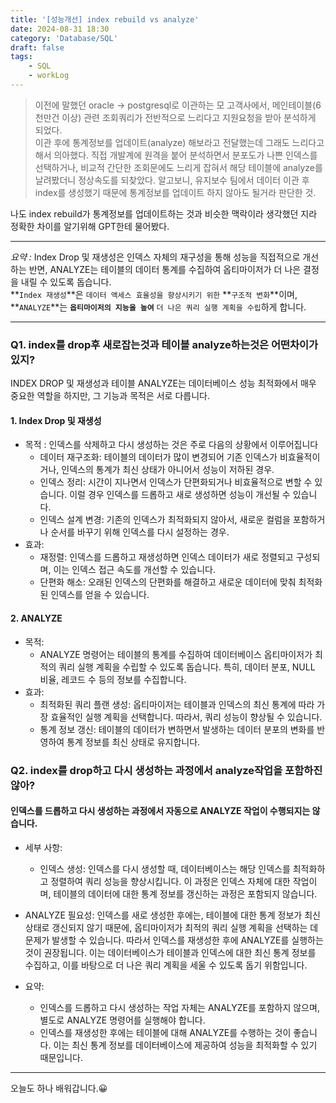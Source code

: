 ```yaml
---
title: '[성능개선] index rebuild vs analyze'
date: 2024-08-31 18:30
category: 'Database/SQL'
draft: false
tags:
    - SQL
    - workLog
---
```


> 이전에 말했던 oracle -> postgresql로 이관하는 모 고객사에서, 메인테이블(6천만건 이상) 관련 조회쿼리가 전반적으로 느리다고 지원요청을 받아 분석하게 되었다.  
> 이관 후에 통계정보를 업데이트(analyze) 해보라고 전달했는데 그래도 느리다고 해서 의아했다.
> 직접 개발계에 원격을 붙어 분석하면서 분포도가 나쁜 인덱스를 선택하거나, 비교적 간단한 조회문에도 느리게 잡혀서 해당 테이블에 analyze를 날려봤더니 정상속도를 되찾았다.
> 알고보니, 유지보수 팀에서 데이터 이관 후 index를 생성했기 때문에 통계정보를 업데이트 하지 않아도 될거라 판단한 것.

나도 index rebuild가 통계정보를 업데이트하는 것과 비슷한 맥락이라 생각했던 지라 정확한 차이를 알기위해 GPT한테 물어봤다.

---
*요약 :* Index Drop 및 재생성은 인덱스 자체의 재구성을 통해 성능을 직접적으로 개선하는 반면, ANALYZE는 테이블의 데이터 통계를 수집하여 옵티마이저가 더 나은 결정을 내릴 수 있도록 돕습니다.  <br/>
**`Index 재생성`**은 `데이터 액세스 효율성을 향상시키기 위한` **`구조적 변화`**이며,  
**`ANALYZE`**는 **`옵티마이저의 지능을 높여`** `더 나은 쿼리 실행 계획을 수립`하게 합니다.  <br/>

---


### Q1. index를 drop후 새로잡는것과 테이블 analyze하는것은 어떤차이가있지?


INDEX DROP 및 재생성과 테이블 ANALYZE는 데이터베이스 성능 최적화에서 매우 중요한 역할을 하지만, 그 기능과 목적은 서로 다릅니다.
#### 1. Index Drop 및 재생성   
* 목적 : 인덱스를 삭제하고 다시 생성하는 것은 주로 다음의 상황에서 이루어집니다
    * 데이터 재구조화: 테이블의 데이터가 많이 변경되어 기존 인덱스가 비효율적이거나, 인덱스의 통계가 최신 상태가 아니어서 성능이 저하된 경우.
    * 인덱스 정리: 시간이 지나면서 인덱스가 단편화되거나 비효율적으로 변할 수 있습니다. 이럴 경우 인덱스를 드롭하고 새로 생성하면 성능이 개선될 수 있습니다.
    * 인덱스 설계 변경: 기존의 인덱스가 최적화되지 않아서, 새로운 컬럼을 포함하거나 순서를 바꾸기 위해 인덱스를 다시 설정하는 경우.
* 효과:
    * 재정렬: 인덱스를 드롭하고 재생성하면 인덱스 데이터가 새로 정렬되고 구성되며, 이는 인덱스 접근 속도를 개선할 수 있습니다.
    * 단편화 해소: 오래된 인덱스의 단편화를 해결하고 새로운 데이터에 맞춰 최적화된 인덱스를 얻을 수 있습니다.
#### 2. ANALYZE  
* 목적:
    * ANALYZE 명령어는 테이블의 통계를 수집하여 데이터베이스 옵티마이저가 최적의 쿼리 실행 계획을 수립할 수 있도록 돕습니다. 특히, 데이터 분포, NULL 비율, 레코드 수 등의 정보를 수집합니다.
* 효과:
    * 최적화된 쿼리 플랜 생성: 옵티마이저는 테이블과 인덱스의 최신 통계에 따라 가장 효율적인 실행 계획을 선택합니다. 따라서, 쿼리 성능이 향상될 수 있습니다.
    * 통계 정보 갱신: 테이블의 데이터가 변하면서 발생하는 데이터 분포의 변화를 반영하여 통계 정보를 최신 상태로 유지합니다.

### Q2. index를 drop하고 다시 생성하는 과정에서 analyze작업을 포함하진 않아?

#### 인덱스를 드롭하고 다시 생성하는 과정에서 자동으로 ANALYZE 작업이 수행되지는 않습니다.

* 세부 사항:
    * 인덱스 생성: 인덱스를 다시 생성할 때, 데이터베이스는 해당 인덱스를 최적화하고 정렬하여 쿼리 성능을 향상시킵니다. 이 과정은 인덱스 자체에 대한 작업이며, 테이블의 데이터에 대한 통계 정보를 갱신하는 과정은 포함되지 않습니다.

* ANALYZE 필요성: 인덱스를 새로 생성한 후에는, 테이블에 대한 통계 정보가 최신 상태로 갱신되지 않기 때문에, 옵티마이저가 최적의 쿼리 실행 계획을 선택하는 데 문제가 발생할 수 있습니다. 따라서 인덱스를 재생성한 후에 ANALYZE를 실행하는 것이 권장됩니다. 이는 데이터베이스가 테이블과 인덱스에 대한 최신 통계 정보를 수집하고, 이를 바탕으로 더 나은 쿼리 계획을 세울 수 있도록 돕기 위함입니다.

* 요약:
    * 인덱스를 드롭하고 다시 생성하는 작업 자체는 ANALYZE를 포함하지 않으며, 별도로 ANALYZE 명령어를 실행해야 합니다.
    * 인덱스를 재생성한 후에는 테이블에 대해 ANALYZE를 수행하는 것이 좋습니다. 이는 최신 통계 정보를 데이터베이스에 제공하여 성능을 최적화할 수 있기 때문입니다.

--- 

오늘도 하나 배워갑니다.😀